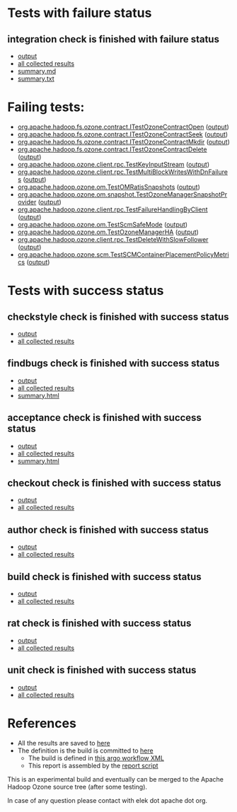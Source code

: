 # Tests with failure status

## integration check is finished with failure status

   * [output](https://raw.githubusercontent.com/elek/ozone-ci-q4/master/pr/pr-hdds-2330-xmbvw/integration/output.log)
   * [all collected results](https://github.com/elek/ozone-ci-q4/tree/master/pr/pr-hdds-2330-xmbvw/integration)
   * [summary.md](https://github.com/elek/ozone-ci-q4/tree/master/pr/pr-hdds-2330-xmbvw/integration/summary.md)
   * [summary.txt](https://github.com/elek/ozone-ci-q4/tree/master/pr/pr-hdds-2330-xmbvw/integration/summary.txt)

# Failing tests: 

 * [org.apache.hadoop.fs.ozone.contract.ITestOzoneContractOpen](hadoop-ozone/ozonefs/org.apache.hadoop.fs.ozone.contract.ITestOzoneContractOpen.txt) ([output](hadoop-ozone/ozonefs/org.apache.hadoop.fs.ozone.contract.ITestOzoneContractOpen-output.txt))
 * [org.apache.hadoop.fs.ozone.contract.ITestOzoneContractSeek](hadoop-ozone/ozonefs/org.apache.hadoop.fs.ozone.contract.ITestOzoneContractSeek.txt) ([output](hadoop-ozone/ozonefs/org.apache.hadoop.fs.ozone.contract.ITestOzoneContractSeek-output.txt))
 * [org.apache.hadoop.fs.ozone.contract.ITestOzoneContractMkdir](hadoop-ozone/ozonefs/org.apache.hadoop.fs.ozone.contract.ITestOzoneContractMkdir.txt) ([output](hadoop-ozone/ozonefs/org.apache.hadoop.fs.ozone.contract.ITestOzoneContractMkdir-output.txt))
 * [org.apache.hadoop.fs.ozone.contract.ITestOzoneContractDelete](hadoop-ozone/ozonefs/org.apache.hadoop.fs.ozone.contract.ITestOzoneContractDelete.txt) ([output](hadoop-ozone/ozonefs/org.apache.hadoop.fs.ozone.contract.ITestOzoneContractDelete-output.txt))
 * [org.apache.hadoop.ozone.client.rpc.TestKeyInputStream](hadoop-ozone/integration-test/org.apache.hadoop.ozone.client.rpc.TestKeyInputStream.txt) ([output](hadoop-ozone/integration-test/org.apache.hadoop.ozone.client.rpc.TestKeyInputStream-output.txt))
 * [org.apache.hadoop.ozone.client.rpc.TestMultiBlockWritesWithDnFailures](hadoop-ozone/integration-test/org.apache.hadoop.ozone.client.rpc.TestMultiBlockWritesWithDnFailures.txt) ([output](hadoop-ozone/integration-test/org.apache.hadoop.ozone.client.rpc.TestMultiBlockWritesWithDnFailures-output.txt))
 * [org.apache.hadoop.ozone.om.TestOMRatisSnapshots](hadoop-ozone/integration-test/org.apache.hadoop.ozone.om.TestOMRatisSnapshots.txt) ([output](hadoop-ozone/integration-test/org.apache.hadoop.ozone.om.TestOMRatisSnapshots-output.txt))
 * [org.apache.hadoop.ozone.om.snapshot.TestOzoneManagerSnapshotProvider](hadoop-ozone/integration-test/org.apache.hadoop.ozone.om.snapshot.TestOzoneManagerSnapshotProvider.txt) ([output](hadoop-ozone/integration-test/org.apache.hadoop.ozone.om.snapshot.TestOzoneManagerSnapshotProvider-output.txt))
 * [org.apache.hadoop.ozone.client.rpc.TestFailureHandlingByClient](hadoop-ozone/integration-test/org.apache.hadoop.ozone.client.rpc.TestFailureHandlingByClient.txt) ([output](hadoop-ozone/integration-test/org.apache.hadoop.ozone.client.rpc.TestFailureHandlingByClient-output.txt))
 * [org.apache.hadoop.ozone.om.TestScmSafeMode](hadoop-ozone/integration-test/org.apache.hadoop.ozone.om.TestScmSafeMode.txt) ([output](hadoop-ozone/integration-test/org.apache.hadoop.ozone.om.TestScmSafeMode-output.txt))
 * [org.apache.hadoop.ozone.om.TestOzoneManagerHA](hadoop-ozone/integration-test/org.apache.hadoop.ozone.om.TestOzoneManagerHA.txt) ([output](hadoop-ozone/integration-test/org.apache.hadoop.ozone.om.TestOzoneManagerHA-output.txt))
 * [org.apache.hadoop.ozone.client.rpc.TestDeleteWithSlowFollower](hadoop-ozone/integration-test/org.apache.hadoop.ozone.client.rpc.TestDeleteWithSlowFollower.txt) ([output](hadoop-ozone/integration-test/org.apache.hadoop.ozone.client.rpc.TestDeleteWithSlowFollower-output.txt))
 * [org.apache.hadoop.ozone.scm.TestSCMContainerPlacementPolicyMetrics](hadoop-ozone/integration-test/org.apache.hadoop.ozone.scm.TestSCMContainerPlacementPolicyMetrics.txt) ([output](hadoop-ozone/integration-test/org.apache.hadoop.ozone.scm.TestSCMContainerPlacementPolicyMetrics-output.txt))


# Tests with success status

## checkstyle check is finished with success status

   * [output](https://raw.githubusercontent.com/elek/ozone-ci-q4/master/pr/pr-hdds-2330-xmbvw/checkstyle/output.log)
   * [all collected results](https://github.com/elek/ozone-ci-q4/tree/master/pr/pr-hdds-2330-xmbvw/checkstyle)


## findbugs check is finished with success status

   * [output](https://raw.githubusercontent.com/elek/ozone-ci-q4/master/pr/pr-hdds-2330-xmbvw/findbugs/output.log)
   * [all collected results](https://github.com/elek/ozone-ci-q4/tree/master/pr/pr-hdds-2330-xmbvw/findbugs)
   * [summary.html](https://elek.github.io/ozone-ci-q4/pr/pr-hdds-2330-xmbvw/findbugs/summary.html)


## acceptance check is finished with success status

   * [output](https://raw.githubusercontent.com/elek/ozone-ci-q4/master/pr/pr-hdds-2330-xmbvw/acceptance/output.log)
   * [all collected results](https://github.com/elek/ozone-ci-q4/tree/master/pr/pr-hdds-2330-xmbvw/acceptance)
   * [summary.html](https://elek.github.io/ozone-ci-q4/pr/pr-hdds-2330-xmbvw/acceptance/summary.html)


## checkout check is finished with success status

   * [output](https://raw.githubusercontent.com/elek/ozone-ci-q4/master/pr/pr-hdds-2330-xmbvw/checkout/output.log)
   * [all collected results](https://github.com/elek/ozone-ci-q4/tree/master/pr/pr-hdds-2330-xmbvw/checkout)


## author check is finished with success status

   * [output](https://raw.githubusercontent.com/elek/ozone-ci-q4/master/pr/pr-hdds-2330-xmbvw/author/output.log)
   * [all collected results](https://github.com/elek/ozone-ci-q4/tree/master/pr/pr-hdds-2330-xmbvw/author)


## build check is finished with success status

   * [output](https://raw.githubusercontent.com/elek/ozone-ci-q4/master/pr/pr-hdds-2330-xmbvw/build/output.log)
   * [all collected results](https://github.com/elek/ozone-ci-q4/tree/master/pr/pr-hdds-2330-xmbvw/build)


## rat check is finished with success status

   * [output](https://raw.githubusercontent.com/elek/ozone-ci-q4/master/pr/pr-hdds-2330-xmbvw/rat/output.log)
   * [all collected results](https://github.com/elek/ozone-ci-q4/tree/master/pr/pr-hdds-2330-xmbvw/rat)


## unit check is finished with success status

   * [output](https://raw.githubusercontent.com/elek/ozone-ci-q4/master/pr/pr-hdds-2330-xmbvw/unit/output.log)
   * [all collected results](https://github.com/elek/ozone-ci-q4/tree/master/pr/pr-hdds-2330-xmbvw/unit)




# References

 * All the results are saved to [here](https://github.com/elek/ozone-ci-q4/tree/master/pr/pr-hdds-2330-xmbvw/)
 * The definition is the build is committed to [here](https://github.com/elek/argo-ozone)
    * The build is defined in [this argo workflow XML](https://github.com/elek/argo-ozone/blob/master/ozone-build.yaml)
    * This report is assembled by the [report script](https://github.com/elek/argo-ozone/blob/master/scripts/report.sh)

This is an experimental build and eventually can be merged to the Apache Hadoop Ozone source tree (after some testing).

In case of any question please contact with elek dot apache dot org.
